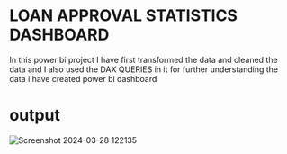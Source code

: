 # LOAN APPROVAL STATISTICS DASHBOARD
In this power bi project I have first transformed the data and cleaned the data and I also used the DAX QUERIES in it for further  understanding the data i have created power bi dashboard
# output

![Screenshot 2024-03-28 122135](https://github.com/345hardik/power-bi-dashbaord/assets/164004043/4548dd83-3547-4aa0-ba07-52b1e81beb12)

